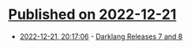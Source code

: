 # [Published on 2022-12-21](index.md)

* [2022-12-21, 20:17:06](https://lobste.rs/s/iv3lhs/darklang_releases_7_8) - [Darklang Releases 7 and 8](https://blog.darklang.com/darklang-releases-7-and-8/)
